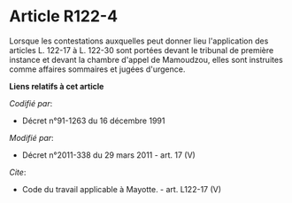 # Article R122-4

Lorsque les contestations auxquelles peut donner lieu l'application des articles L. 122-17 à L. 122-30 sont portées devant le
tribunal de première instance et devant la chambre d'appel de Mamoudzou, elles sont instruites comme affaires sommaires et
jugées d'urgence.

**Liens relatifs à cet article**

_Codifié par_:

  - Décret n°91-1263 du 16 décembre 1991

_Modifié par_:

  - Décret n°2011-338 du 29 mars 2011 - art. 17 (V)

_Cite_:

  - Code du travail applicable à Mayotte. - art. L122-17 (V)
